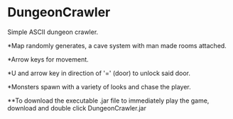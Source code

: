 # DungeonCrawler
Simple ASCII dungeon crawler.

*Map randomly generates, a cave system with man made rooms attached.

*Arrow keys for movement.

*U and arrow key in direction of '=' (door) to unlock said door.

*Monsters spawn with a variety of looks and chase the player.

**To download the executable .jar file to immediately play the game, download and double click DungeonCrawler.jar
